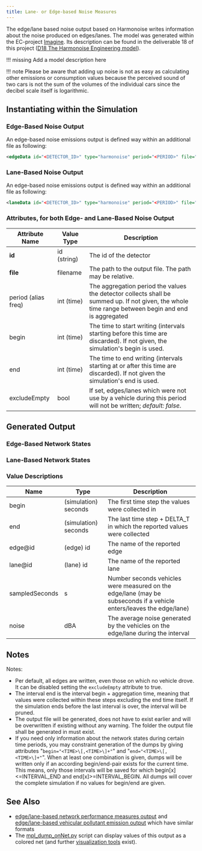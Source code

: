 ```yaml
---
title: Lane- or Edge-based Noise Measures
---
```


The edge/lane based noise output based on Harmonoise writes information
about the noise produced on edges/lanes. The model was generated within
the EC-project [Imagine](https://www.imagine-project.org/). Its
description can be found in the deliverable 18 of this project ([D18 The
Harmonoise Engineering
model](https://www.imagine-project.org/bestanden/D18_WP3_HAR32TR-040922-DGMR20.pdf)).

!!! missing
    Add a model description here

!!! note
    Please be aware that adding up noise is not as easy as calculating other emissions or consumption values because the perceived sound of two cars is not the sum of the volumes of the individual cars since the decibel scale itself is logarithmic.

## Instantiating within the Simulation

### Edge-Based Noise Output

An edge-based noise emissions output is defined way within an additional
file as following:

```xml
<edgeData id="<DETECTOR_ID>" type="harmonoise" period="<PERIOD>" file="<OUTPUT_FILE>" [excludeEmpty="true"]/>
```

### Lane-Based Noise Output

An edge-based noise emissions output is defined way within an additional
file as following:

```xml
<laneData id="<DETECTOR_ID>" type="harmonoise" period="<PERIOD>" file="<OUTPUT_FILE>" [excludeEmpty="true"]/>
```

### Attributes, for both Edge- and Lane-Based Noise Output

| Attribute Name | Value Type  | Description          |
| -------------- | ----------- | --------------------------------------------- |
| **id**         | id (string) | The id of the detector       |
| **file**       | filename    | The path to the output file. The path may be relative.     |
| period (alias freq) | int (time)  | The aggregation period the values the detector collects shall be summed up. If not given, the whole time range between begin and end is aggregated |
| begin          | int (time)  | The time to start writing (intervals starting before this time are discarded). If not given, the simulation's begin is used.  |
| end            | int (time)  | The time to end writing (intervals starting at or after this time are discarded). If not given the simulation's end is used.   |
| excludeEmpty   | bool        | If set, edges/lanes which were not use by a vehicle during this period will not be written; *default: false*.   |

## Generated Output

### Edge-Based Network States

### Lane-Based Network States

### Value Descriptions

| Name           | Type                 | Description                              |
| -------------- | -------------------- | ---------------------------------------- |
| begin          | (simulation) seconds | The first time step the values were collected in            |
| end            | (simulation) seconds | The last time step + DELTA_T in which the reported values were collected    |
| edge\@id        | (edge) id            | The name of the reported edge        |
| lane\@id        | (lane) id            | The name of the reported lane         |
| sampledSeconds | s                    | Number seconds vehicles were measured on the edge/lane (may be subseconds if a vehicle enters/leaves the edge/lane) |
| noise          | dBA                  | The average noise generated by the vehicles on the edge/lane during the interval |

## Notes

Notes:

- Per default, all edges are written, even those on which no vehicle
  drove. It can be disabled setting the
  `excludeEmpty` attribute to true.
- The interval end is the interval begin + aggregation time, meaning
  that values were collected within these steps excluding the end time
  itself. If the simulation ends before the last interval is over, the
  interval will be pruned.
- The output file will be generated, does not have to exist earlier
  and will be overwritten if existing without any warning. The folder
  the output file shall be generated in must exist.
- If you need only information about the network states during certain
  time periods, you may constraint generation of the dumps by giving
  attributes "`begin="<TIME>\[,<TIME>\]+"`"
  and "`end="<TIME>\[,<TIME>\]+"`". When at
  least one combination is given, dumps will be written only if an
  according begin/end-pair exists for the current time. This means,
  only those intervals will be saved for which
  begin\[x\]<=INTERVAL_END and end\[x\]\>=INTERVAL_BEGIN. All dumps
  will cover the complete simulation if no values for begin/end are
  given.

## See Also

- [edge/lane-based network performance measures
  output](../../Simulation/Output/Lane-_or_Edge-based_Traffic_Measures.md)
  and [edge/lane-based vehicular pollutant emission
  output](../../Simulation/Output/Lane-_or_Edge-based_Emissions_Measures.md)
  which have similar formats
- The
  [mpl_dump_onNet.py](../../Tools/Visualization.md#mpl_dump_onnetpy)
  script can display values of this output as a colored net (and
  further [visualization tools](../../Tools/Visualization.md) exist).
